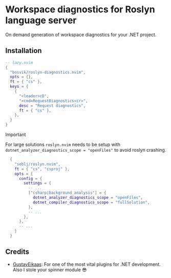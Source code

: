 # Workspace diagnostics for Roslyn language server

On demand generation of workspace diagnostics for your .NET project.

## Installation

```lua
-- lazy.nvim
{
  "bosvik/roslyn-diagnostics.nvim",
  opts = {},
  ft = { "cs" },
  keys = {
    {
      "<leader>cD",
      "<cmd>RequestDiagnostics<cr>",
      desc = "Request diagnostics",
      ft = { "cs" },
    },
  }
}
```

> [!IMPORTANT]
> For large solutions `roslyn.nvim` needs to be setup with
> `dotnet_analyzer_diagnostics_scope = "openFiles"` to avoid
> roslyn crashing.

```lua
  {
    "seblj/roslyn.nvim",
    ft = { "cs", "csproj" },
    opts = {
      config = {
        settings = {
          -- ...
          ["csharp|background_analysis"] = {
            dotnet_analyzer_diagnostics_scope = "openFiles",
            dotnet_compiler_diagnostics_scope = "fullSolution",
          },
          -- ...
        },
      },
      -- ...
    }
  }
```

## Credits

- [GustavEikaas](https://github.com/GustavEikaas/easy-dotnet.nvim): For one of the most vital plugins for .NET development. Also I stole your spinner module :sunglasses:
